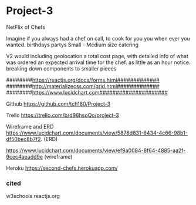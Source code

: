 # Project-3
NetFlix of Chefs 

Imagine if you always had a chef on call, to cook for you you when ever you wanted. 
birthdays
partys
Small - Medium size catering 


V2
would including geolocation 
a total cost page, with detailed info of what was ordered
an expected arrival time for the chef. 
as little as an hour notice. 
breaking down components to smaller pieces 








########https://reactjs.org/docs/forms.html#############
########http://materializecss.com/grid.html#############
########https://www.lucidchart.com#####################






Github
https://github.com/tch180/Project-3

Trello
https://trello.com/b/d96hsoQo/project-3

Wireframe and ERD 
https://www.lucidchart.com/documents/view/5878d831-6434-4c66-98b1-df50bec8b7f2.  (ERD)

https://www.lucidchart.com/documents/view/ef9a0084-8f64-4885-aa2f-9cec4aeadd9e (wireframe)

Heroku 
https://second-chefs.herokuapp.com/


### cited
w3schools
reactjs.org



